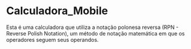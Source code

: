 # Calculadora_Mobile
Esta é uma calculadora que utiliza a notação polonesa reversa (RPN - Reverse Polish Notation), um método de notação matemática em que os operadores seguem seus operandos.
